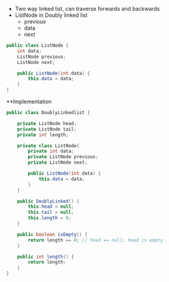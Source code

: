 - Two way linked list, can traverse forwards and backwards
- ListNode in Doubly linked list
	- previous
	- data
	- next
```Java
public class ListNode {
	int data;
	ListNode previous;
	ListNode next;

	public ListNode(int data) {
		this.data = data;
	}
}
```

**Implementation
```Java
public class DoublyLinkedlist {

	private ListNode head;
	private ListNode tail;
	private int length;

	private class ListNode{
		private int data;
		private ListNode previous;
		private ListNode next;

		public ListNode(int data) {
			this.data = data;
		}
	}

	public DoublyLinked() {
		this.head = null;
		this.tail = null;
		this.length = 0;
	}

	public boolean isEmpty() {
		return length == 0; // head == null; head is empty
	}

	public int length() {
		return length;
	}
}
```